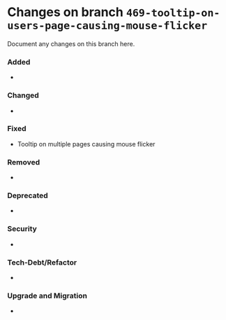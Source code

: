 # Changes on branch `469-tooltip-on-users-page-causing-mouse-flicker`
Document any changes on this branch here.
### Added
- 

### Changed
- 

### Fixed
- Tooltip on multiple pages causing mouse flicker

### Removed
- 

### Deprecated
- 

### Security
- 

### Tech-Debt/Refactor
- 

### Upgrade and Migration
- 
